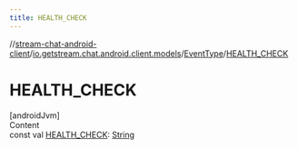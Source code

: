 ```yaml
---
title: HEALTH_CHECK
---
```

//[stream-chat-android-client](../../../index.md)/[io.getstream.chat.android.client.models](../index.md)/[EventType](index.md)/[HEALTH_CHECK](HEALTH_CHECK.md)



# HEALTH_CHECK  
[androidJvm]  
Content  
const val [HEALTH_CHECK](HEALTH_CHECK.md): [String](https://kotlinlang.org/api/latest/jvm/stdlib/kotlin/-string/index.html)  



